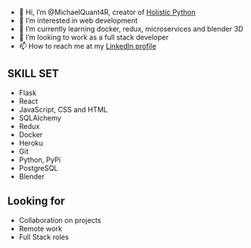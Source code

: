 - 👋 Hi, I’m @MichaelQuant4R, creator of [Holistic Python](https://www.holisticpython.com/holistic_code/code_notes/1)
- 👀 I’m interested in web development
- 🌱 I’m currently learning docker, redux, microservices and blender 3D
- 💞️ I’m looking to work as a full stack developer
- 📫 How to reach me at my [LinkedIn profile](https://www.linkedin.com/in/michael-russell-155953a6/)

## SKILL SET

- Flask
- React
- JavaScript, CSS and HTML
- SQLAlchemy
- Redux
- Docker
- Heroku
- Git
- Python, PyPi
- PostgreSQL
- Blender

## Looking for

- Collaboration on projects
- Remote work 
- Full Stack roles

<!---
MichaelQuant4R/MichaelQuant4R is a ✨ special ✨ repository because its `README.md` (this file) appears on your GitHub profile.
You can click the Preview link to take a look at your changes.
--->
